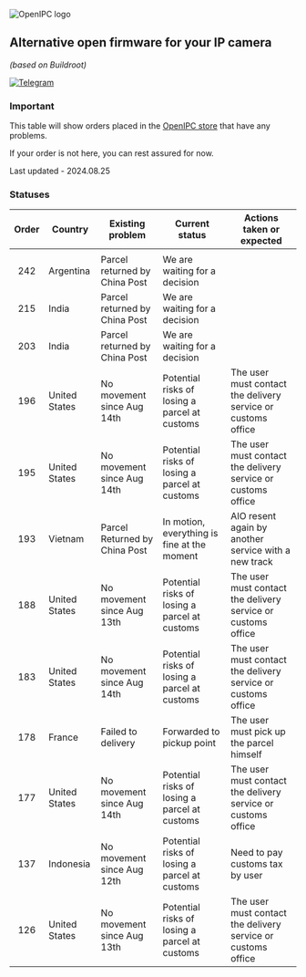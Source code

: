 ![OpenIPC logo][logo]

## Alternative open firmware for your IP camera
_(based on Buildroot)_

[![Telegram](https://openipc.org/images/telegram_button.svg)][telegram]

### Important

This table will show orders placed in the [OpenIPC store](https://store.openipc.org) that have any problems.

If your order is not here, you can rest assured for now.

Last updated - 2024.08.25

### Statuses

| Order  | Country         | Existing problem                              | Current status                                | Actions taken or expected                                    |
|:------:|-----------------|-----------------------------------------------|-----------------------------------------------|--------------------------------------------------------------|
|        |                 |                                               |                                               |                                                              |
| 242    | Argentina       | Parcel returned by China Post                 | We are waiting for a decision                 |                                                              |
| 215    | India           | Parcel returned by China Post                 | We are waiting for a decision                 |                                                              |
| 203    | India           | Parcel returned by China Post                 | We are waiting for a decision                 |                                                              |
| 196    | United States   | No movement since Aug 14th                    | Potential risks of losing a parcel at customs | The user must contact the delivery service or customs office |
| 195    | United States   | No movement since Aug 14th                    | Potential risks of losing a parcel at customs | The user must contact the delivery service or customs office |
| 193    | Vietnam         | Parcel Returned by China Post                 | In motion, everything is fine at the moment   | AIO resent again by another service with a new track         |
| 188    | United States   | No movement since Aug 13th                    | Potential risks of losing a parcel at customs | The user must contact the delivery service or customs office |
| 183    | United States   | No movement since Aug 14th                    | Potential risks of losing a parcel at customs | The user must contact the delivery service or customs office |
| 178    | France          | Failed to delivery                            | Forwarded to pickup point                     | The user must pick up the parcel himself                     |
| 177    | United States   | No movement since Aug 14th                    | Potential risks of losing a parcel at customs | The user must contact the delivery service or customs office |
| 137    | Indonesia       | No movement since Aug 12th                    | Potential risks of losing a parcel at customs | Need to pay customs tax by user                              |
| 126    | United States   | No movement since Aug 13th                    | Potential risks of losing a parcel at customs | The user must contact the delivery service or customs office |



[logo]: https://openipc.org/assets/openipc-logo-black.svg
[telegram]: https://openipc.org/our-channels
